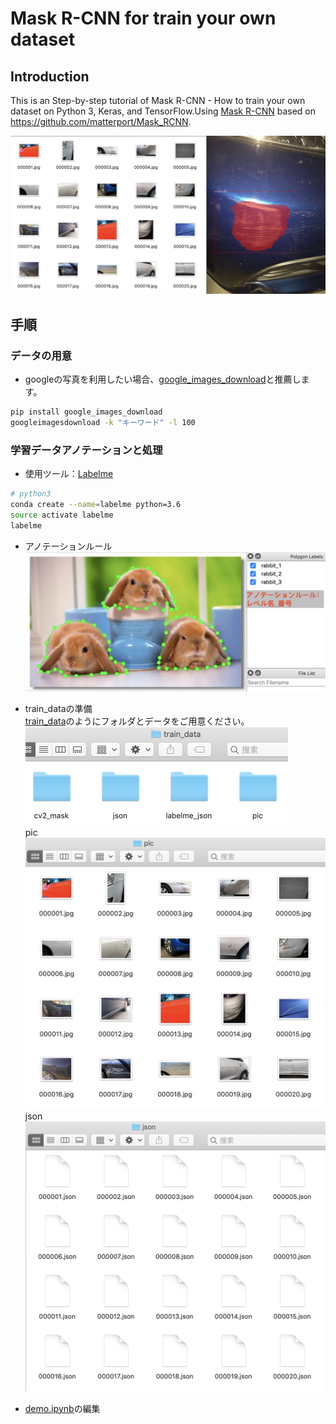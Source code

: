 # Mask R-CNN for train your own dataset
## Introduction
This is an Step-by-step tutorial of Mask R-CNN - How to train your own dataset on Python 3, Keras, and TensorFlow.Using [Mask R-CNN](https://arxiv.org/abs/1703.06870) based on https://github.com/matterport/Mask_RCNN.  
  
  
![Car scrach](figures/title.png)
## 手順
### データの用意
* googleの写真を利用したい場合、[google_images_download](https://github.com/hardikvasa/google-images-download)と推薦します。  
 ```bash
 pip install google_images_download  
 googleimagesdownload -k "キーワード" -l 100
 ```
### 学習データアノテーションと処理
* 使用ツール：[Labelme](https://github.com/wkentaro/labelme)  
 ```bash
 # python3
 conda create --name=labelme python=3.6  
 source activate labelme  
 labelme
 ```
* アノテーションルール  
![ano_rule](figures/labelme_rule.png)
* train_dataの準備  
 [train_data](train_data)のようにフォルダとデータをご用意ください。  
  <img width="420" height="157" src=figures/train_data_format.png/>  
  pic    
 ![pic](figures/pic.png)  
  json   
 ![json](figures/json.png)
  



* [demo.ipynb](samples/demo.ipynb)の編集 
 

